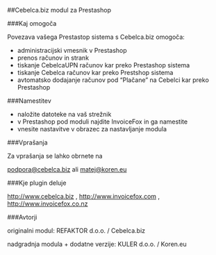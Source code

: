 ##Cebelca.biz modul za Prestashop

###Kaj omogoča

Povezava vašega Prestastop sistema s Cebelca.biz omogoča:
 - administracijski vmesnik v Prestashop
 - prenos računov in strank
 - tiskanje CebelcaUPN računov kar preko Prestashop sistema
 - tiskanje Cebelca računov kar preko Prestshop sistema
 - avtomatsko dodajanje računov pod “Plačane” na Cebelci kar preko Prestashop

###Namestitev

 - naložite datoteke na vaš strežnik
 - v Prestashop pod moduli najdite InvoiceFox in ga namestite
 - vnesite nastavitve v obrazec za nastavljanje modula

###Vprašanja

Za vprašanja se lahko obrnete na

podpora@cebelca.biz ali matej@koren.eu

###Kje plugin deluje

http://www.cebelca.biz , http://www.invoicefox.com , http://www.invoicefox.co.nz


###Avtorji

originalni modul: REFAKTOR d.o.o. / Cebelca.biz

nadgradnja modula + dodatne verzije: KULER d.o.o. / Koren.eu
